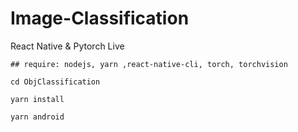 # Image-Classification
React Native &amp; Pytorch Live
```
## require: nodejs, yarn ,react-native-cli, torch, torchvision

cd ObjClassification

yarn install

yarn android
